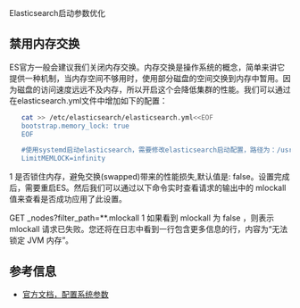 Elasticsearch启动参数优化
## 禁用内存交换
ES官方一般会建议我们关闭内存交换。内存交换是操作系统的概念，简单来讲它提供一种机制，当内存空间不够用时，使用部分磁盘的空间交换到内存中暂用。因为磁盘的访问速度远远不及内存，所以开启这个会降低集群的性能。我们可以通过在elasticsearch.yml文件中增加如下的配置：
```bash
   cat >> /etc/elasticsearch/elasticsearch.yml<<EOF
   bootstrap.memory_lock: true
   EOF

   #使用systemd启动elasticsearch，需要修改elasticsearch启动配置，路径为：/usr/lib/systemd/system/elasticsearch.service，添加以下内容
   LimitMEMLOCK=infinity
```
1
是否锁住内存，避免交换(swapped)带来的性能损失,默认值是: false。设置完成后，需要重启ES。然后我们可以通过以下命令实时查看请求的输出中的 mlockall 值来查看是否成功应用了此设置。

GET _nodes?filter_path=**.mlockall
1
如果看到 mlockall 为 false ，则表示 mlockall 请求已失败。您还将在日志中看到一行包含更多信息的行，内容为“无法锁定 JVM 内存”。

## 参考信息
- [官方文档，配置系统参数](https://www.elastic.co/guide/en/elasticsearch/reference/current/setting-system-settings.html#systemd)